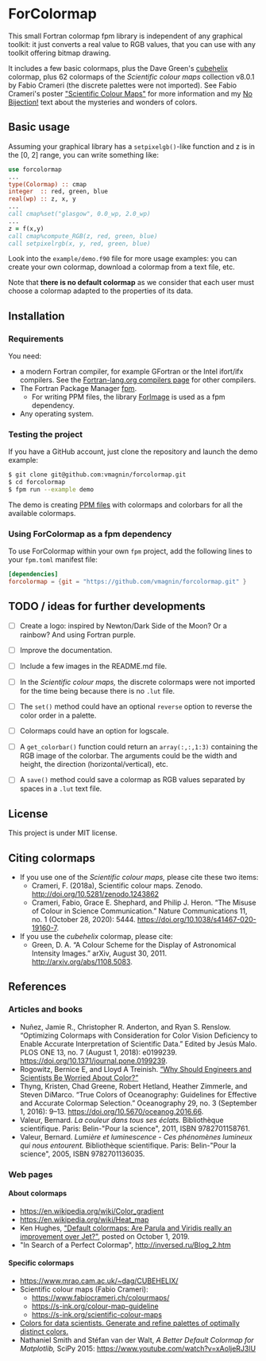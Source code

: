 # ForColormap

This small Fortran colormap fpm library is independent of any graphical toolkit: it just converts a real value to RGB values, that you can use with any toolkit offering bitmap drawing.

It includes a few basic colormaps, plus the Dave Green's [cubehelix](https://www.mrao.cam.ac.uk/~dag/CUBEHELIX/) colormap, plus 62 colormaps of the *Scientific colour maps* collection v8.0.1 by Fabio Crameri (the discrete palettes were not imported). See Fabio Crameri's poster ["Scientific Colour Maps"](https://www.fabiocrameri.ch/ws/media-library/a17d02961b3a4544961416de2d7900a4/posterscientificcolourmaps_crameri.pdf) for more information and my [No Bijection!](NO_BIJECTION.md) text about the mysteries and wonders of colors.


## Basic usage

Assuming your graphical library has a `setpixelgb()`-like function and z is in the [0, 2] range, you can write something like:

```fortran
use forcolormap
...
type(Colormap) :: cmap
integer  :: red, green, blue
real(wp) :: z, x, y
...
call cmap%set("glasgow", 0.0_wp, 2.0_wp)
...
z = f(x,y)
call cmap%compute_RGB(z, red, green, blue)
call setpixelrgb(x, y, red, green, blue)
```

Look into the `example/demo.f90` file for more usage examples: you can create your own colormap, download a colormap from a text file, etc.

Note that **there is no default colormap** as we consider that each user must choose a colormap adapted to the properties of its data.


## Installation

### Requirements

You need:

* a modern Fortran compiler, for example GFortran or the Intel ifort/ifx compilers. See the [Fortran-lang.org compilers page](https://fortran-lang.org/compilers/) for other compilers.
* The Fortran Package Manager [fpm](https://fpm.fortran-lang.org/).
  * For writing PPM files, the library [ForImage](https://github.com/gha3mi/forimage) is used as a fpm dependency.
* Any operating system.

### Testing the project

If you have a GitHub account, just clone the repository and launch the demo example:

```bash
$ git clone git@github.com:vmagnin/forcolormap.git
$ cd forcolormap
$ fpm run --example demo
```

The demo is creating [PPM files](https://en.wikipedia.org/wiki/Netpbm#File_formats) with colormaps and colorbars for all the available colormaps.

### Using ForColormap as a fpm dependency

To use ForColormap within your own `fpm` project, add the following lines to your `fpm.toml` manifest file:

```toml
[dependencies]
forcolormap = {git = "https://github.com/vmagnin/forcolormap.git" }
```


## TODO / ideas for further developments

* [ ] Create a logo: inspired by Newton/Dark Side of the Moon? Or a rainbow? And using Fortran purple.
* [ ] Improve the documentation.
* [ ] Include a few images in the README.md file.
* [ ] In the *Scientific colour maps,* the discrete colormaps were not imported for the time being because there is no `.lut` file.
* [ ] The `set()` method could have an optional `reverse` option to reverse the color order in a palette.
* [ ] Colormaps could have an option for logscale.
* [ ] A `get_colorbar()` function could return an `array(:,:,1:3)` containing the RGB image of the colorbar. The arguments could be the width and height, the direction (horizontal/vertical), etc.
* [ ] A `save()` method could save a colormap as RGB values separated by spaces in a `.lut` text file.


## License

This project is under MIT license.


## Citing colormaps

* If you use one of the *Scientific colour maps,* please cite these two items:
  * Crameri, F. (2018a), Scientific colour maps. Zenodo. http://doi.org/10.5281/zenodo.1243862
  * Crameri, Fabio, Grace E. Shephard, and Philip J. Heron. “The Misuse of Colour in Science Communication.” Nature Communications 11, no. 1 (October 28, 2020): 5444. https://doi.org/10.1038/s41467-020-19160-7.
* If you use the *cubehelix* colormap, please cite:
  * Green, D. A. “A Colour Scheme for the Display of Astronomical Intensity Images.” arXiv, August 30, 2011. http://arxiv.org/abs/1108.5083.

## References

### Articles and books

* Nuñez, Jamie R., Christopher R. Anderton, and Ryan S. Renslow. “Optimizing Colormaps with Consideration for Color Vision Deficiency to Enable Accurate Interpretation of Scientific Data.” Edited by Jesús Malo. PLOS ONE 13, no. 7 (August 1, 2018): e0199239. https://doi.org/10.1371/journal.pone.0199239.
* Rogowitz, Bernice E, and Lloyd A Treinish. [“Why Should Engineers and Scientists Be Worried About Color?”](https://github.com/amadeusine/interesting-reads/blob/master/ibm-research__why-should-engineers-and-scientists-be-worried-about-color.pdf)
* Thyng, Kristen, Chad Greene, Robert Hetland, Heather Zimmerle, and Steven DiMarco. “True Colors of Oceanography: Guidelines for Effective and Accurate Colormap Selection.” Oceanography 29, no. 3 (September 1, 2016): 9–13. https://doi.org/10.5670/oceanog.2016.66.
* Valeur, Bernard. *La couleur dans tous ses éclats.* Bibliothèque scientifique. Paris: Belin-"Pour la science", 2011, ISBN 9782701158761.
* Valeur, Bernard. *Lumière et luminescence - Ces phénomènes lumineux qui nous entourent.* Bibliothèque scientifique. Paris: Belin-"Pour la science", 2005, ISBN 9782701136035.

### Web pages

#### About colormaps
* https://en.wikipedia.org/wiki/Color_gradient
* https://en.wikipedia.org/wiki/Heat_map
* Ken Hughes, ["Default colormaps: Are Parula and Viridis really an improvement over Jet?"](https://brushingupscience.com/2019/10/01/default-colormaps-are-parula-and-viridis-really-an-improvement-over-jet/), posted on October 1, 2019.
* "In Search of a Perfect Colormap", http://inversed.ru/Blog_2.htm

#### Specific colormaps
* https://www.mrao.cam.ac.uk/~dag/CUBEHELIX/
* Scientific colour maps (Fabio Crameri):
  * https://www.fabiocrameri.ch/colourmaps/
  * https://s-ink.org/colour-map-guideline
  * https://s-ink.org/scientific-colour-maps
* [Colors for data scientists. Generate and refine palettes of optimally distinct colors.](https://medialab.github.io/iwanthue/)
* Nathaniel Smith and Stéfan van der Walt, *A Better Default Colormap for Matplotlib,* SciPy 2015:  https://www.youtube.com/watch?v=xAoljeRJ3lU
